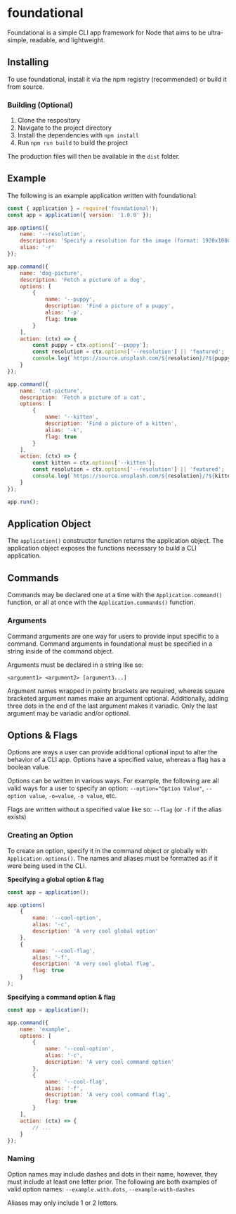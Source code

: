 # foundational

Foundational is a simple CLI app framework for Node that aims to be ultra-simple, readable, and lightweight.

## Installing

To use foundational, install it via the npm registry (recommended) or build it from source.

### Building (Optional)

1. Clone the respository
2. Navigate to the project directory
3. Install the dependencies with `npm install`
4. Run `npm run build` to build the project

The production files will then be available in the `dist` folder.

## Example

The following is an example application written with foundational:

```javascript
const { application } = require('foundational');
const app = application({ version: '1.0.0' });

app.options({
	name: '--resolution',
	description: 'Specify a resolution for the image (format: 1920x1080, 1024x768, etc.)',
	alias: '-r'
});

app.command({
	name: 'dog-picture',
	description: 'Fetch a picture of a dog',
	options: [
		{
			name: '--puppy',
			description: 'Find a picture of a puppy',
			alias: '-p',
			flag: true
		}
	],
	action: (ctx) => {
		const puppy = ctx.options['--puppy'];
		const resolution = ctx.options['--resolution'] || 'featured';
		console.log(`https://source.unsplash.com/${resolution}/?${puppy ? 'puppy' : 'dog'}`);
	}
});

app.command({
	name: 'cat-picture',
	description: 'Fetch a picture of a cat',
	options: [
		{
			name: '--kitten',
			description: 'Find a picture of a kitten',
			alias: '-k',
			flag: true
		}
	],
	action: (ctx) => {
		const kitten = ctx.options['--kitten'];
		const resolution = ctx.options['--resolution'] || 'featured';
		console.log(`https://source.unsplash.com/${resolution}/?${kitten ? 'kitten' : 'cat'}`);
	}
});

app.run();
```

<!-- WIP -->

## Application Object

The `application()` constructor function returns the application object. The application object exposes the functions necessary to build a CLI application.

<!-- WIP -->

## Commands

Commands may be declared one at a time with the `Application.command()` function, or all at once with the `Application.commands()` function.

### Arguments

Command arguments are one way for users to provide input specific to a command. Command arguments in foundational must be specified in a string inside of the command object.

Arguments must be declared in a string like so:

```
<argument1> <argument2> [argument3...]
```

Argument names wrapped in pointy brackets are required, whereas square bracketed argument names make an argument optional. Additionally, adding three dots in the end of the last argument makes it variadic. Only the last argument may be variadic and/or optional.

## Options & Flags

Options are ways a user can provide additional optional input to alter the behavior of a CLI app. Options have a specified value, whereas a flag has a boolean value.

Options can be written in various ways. For example, the following are all valid ways for a user to specify an option: `--option="Option Value"`, `--option value`, `-o=value`, `-o value`, etc.

Flags are written without a specified value like so: `--flag` (or `-f` if the alias exists)

### Creating an Option

To create an option, specify it in the command object or globally with `Application.options()`. The names and aliases must be formatted as if it were being used in the CLI.

**Specifying a global option & flag**

```javascript
const app = application();

app.options(
	{
		name: '--cool-option',
		alias: '-c',
		description: 'A very cool global option'
	},
	{
		name: '--cool-flag',
		alias: '-f',
		description: 'A very cool global flag',
		flag: true
	}
);
```

**Specifying a command option & flag**

```javascript
const app = application();

app.command({
	name: 'example',
	options: [
		{
			name: '--cool-option',
			alias: '-c',
			description: 'A very cool command option'
		},
		{
			name: '--cool-flag',
			alias: '-f',
			description: 'A very cool command flag',
			flag: true
		}
	],
	action: (ctx) => {
		// ...
	}
});
```

### Naming

Option names may include dashes and dots in their name, however, they must include at least one letter prior. The following are both examples of valid option names: `--example.with.dots`, `--example-with-dashes`

Aliases may only include 1 or 2 letters.
